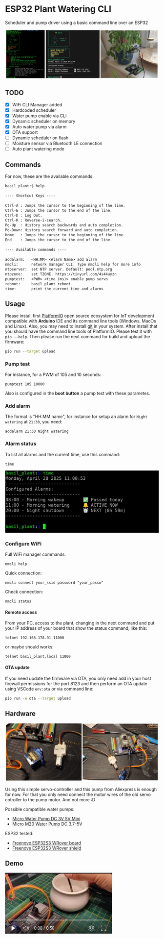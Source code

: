 # ESP32 Plant Watering CLI

Scheduler and pump driver using a basic command line over an ESP32

![esp32 plant watering collage](images/collage.jpg)

## TODO

- [x] WiFi CLI Manager added
- [x] Hardcoded scheduler
- [x] Water pump enable via CLI
- [x] Dynamic scheduler on memory
- [x] Auto water pump via alarm
- [x] OTA support
- [ ] Dynamic scheduler on flash
- [ ] Moisture sensor via Bluetooth LE connection
- [ ] Auto plant watering mode

## Commands

For now, these are the available commands:

```shell
basil_plant:$ help

---- Shortcut Keys ----

Ctrl-A : Jumps the cursor to the beginning of the line.
Ctrl-E : Jumps the cursor to the end of the line.
Ctrl-D : Log Out.
Ctrl-R : Reverse-i-search.
Pg-Up  : History search backwards and auto completion.
Pg-Down: History search forward and auto completion.
Home   : Jumps the cursor to the beginning of the line.
End    : Jumps the cursor to the end of the line.

---- Available commands ----

addalarm: 	<HH:MM> <Alarm Name> add alarm
nmcli: 		network manager CLI. Type nmcli help for more info
ntpserver: 	set NTP server. Default: pool.ntp.org
ntpzone: 	set TZONE. https://tinyurl.com/4s44uyzn
pumptest: 	<PWM> <time (ms)> enable pump servo
reboot: 	basil plant reboot
time: 		print the current time and alarms
```

## Usage

Please install first [PlatformIO](http://platformio.org/) open source ecosystem for IoT development compatible with **Arduino** IDE and its command line tools (Windows, MacOs and Linux). Also, you may need to install [git](http://git-scm.com/) in your system. After install that you should have the command line tools of PlatformIO. Please test it with `pio --help`. Then please run the next command for build and upload the firmware:

```bash
pio run --target upload
```

### Pump test

For instance, for a PWM of 105 and 10 seconds:

```shell
pumptest 105 10000
```

Also is configured in the **boot button** a pump test with these parametes.

### Add alarm

The format is "HH:MM name", for instance for setup an alarm for `Night watering` at `21:30`, you need:

```shell
addalarm 21:30 Night watering
```

### Alarm status

To list all alarms and the current time, use this command:

```shell
time
```

![ESP32 Plant Watering CLI](images/cli_alarm_status.jpg)

### Configure WiFi

Full WiFi manager commands:

```shell
nmcli help
```

Quick connection:

```shell
nmcli connect your_ssid password "your_passw"
```

Check connection:

```shell
nmcli status
```

#### Remote access

From your PC, access to the plant, changing in the next command and put your IP address of your board that show the status command, like this:

```shell
telnet 192.168.178.91 11000
```

or maybe should works:

```shell
telnet basil_plant.local 11000
```

#### OTA update

If you need update the firmware via OTA, you only need add in your host firewall permissions for the port 8123 and then perform an OTA update using VSCode `env:ota` or via command line:

```bash
pio run -e ota --target upload
```

## Hardware

![esp32 plant watering](images/collage_hardware.jpg)

Using this simple servo-controller and this pump from Aliexpress is enough for now. For that you only need connect the motor wires of the old servo cotroller to the pump motor. And not more :D

Possible compatible water pumps:

- [Micro Water Pump DC 3V 5V Mini](https://s.click.aliexpress.com/e/_onhAe0V)
- [Micro M20 Water Pump DC 3.7-5V](https://s.click.aliexpress.com/e/_okmECet)

ESP32 tested:

- [Freenove ESP32S3 WRover board](https://www.amazon.de/FREENOVE-ESP32-S3-WROOM-Dual-Core-Microcontroller-Wireless/dp/B0BMQ8F7FN)
- [Freenove ESP32S3 WRover shield](https://www.amazon.de/-/en/Freenove-Breakout-ESP32-S3-Terminal-Outputs/dp/B0CD2512JV)

## Demo

[![ESP32S3 Plant Watering CLI video Demo](images/video_preview.jpg)](https://youtu.be/RiUBDuAdhD0)